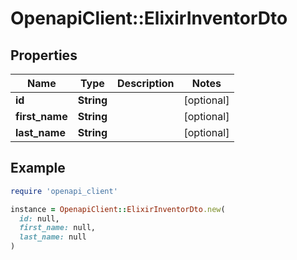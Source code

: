 # OpenapiClient::ElixirInventorDto

## Properties

| Name | Type | Description | Notes |
| ---- | ---- | ----------- | ----- |
| **id** | **String** |  | [optional] |
| **first_name** | **String** |  | [optional] |
| **last_name** | **String** |  | [optional] |

## Example

```ruby
require 'openapi_client'

instance = OpenapiClient::ElixirInventorDto.new(
  id: null,
  first_name: null,
  last_name: null
)
```

